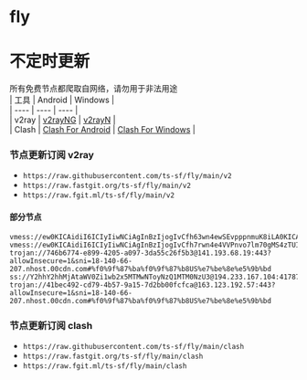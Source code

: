 # fly
# 不定时更新
所有免费节点都爬取自网络，请勿用于非法用途  
|  工具  | Android  | Windows  |  
|  ----  | ----   | ----  |  
| v2ray  | [v2rayNG](https://github.com/2dust/v2rayNG/releases) | [v2rayN](https://github.com/2dust/v2rayN/releases) |  
| Clash  | [Clash For Android](https://github.com/Kr328/ClashForAndroid/releases) | [Clash For Windows](https://github.com/Fndroid/clash_for_windows_pkg/releases) | 
  
### 节点更新订阅  v2ray
- `https://raw.githubusercontent.com/ts-sf/fly/main/v2`  
- `https://raw.fastgit.org/ts-sf/fly/main/v2`  
- `https://raw.fgit.ml/ts-sf/fly/main/v2`  
#### 部分节点  
``` 
vmess://ew0KICAidiI6ICIyIiwNCiAgInBzIjogIvCfh63wn4ewSEvpppnmuK8iLA0KICAiYWRkIjogInNkdHRremEuNzY4OTgxMDIueHl6IiwNCiAgInBvcnQiOiAiMjA4MiIsDQogICJpZCI6ICI0ODk2NTU5Yy1jOTRlLTM0MmEtYjIwOC02MTA3ZWMyOTI2NTIiLA0KICAiYWlkIjogIjAiLA0KICAic2N5IjogImF1dG8iLA0KICAibmV0IjogIndzIiwNCiAgInR5cGUiOiAibm9uZSIsDQogICJob3N0IjogInNkdHRrei43Njg5ODEwMi54eXoiLA0KICAicGF0aCI6ICIvZnVuc2RmcmgiLA0KICAidGxzIjogIiIsDQogICJzbmkiOiAiIg0KfQ==
vmess://ew0KICAidiI6ICIyIiwNCiAgInBzIjogIvCfh7rwn4e4VVPnvo7lm70gMS4zTUIiLA0KICAiYWRkIjogIjEzNy4xNzUuMS4xMyIsDQogICJwb3J0IjogIjUzNDAzIiwNCiAgImlkIjogIjQxODA0OGFmLWEyOTMtNGI5OS05YjBjLTk4Y2EzNTgwZGQyNCIsDQogICJhaWQiOiAiNjQiLA0KICAic2N5IjogImF1dG8iLA0KICAibmV0IjogInRjcCIsDQogICJ0eXBlIjogIm5vbmUiLA0KICAiaG9zdCI6ICJkZTE4LmlydGVoLmZ1biIsDQogICJwYXRoIjogIi82clhxZWNMbWNocldrWDdjeTFpbExqTUJMVUMiLA0KICAidGxzIjogIiIsDQogICJzbmkiOiAiIg0KfQ==
trojan://746b6774-e899-4205-a097-3da55c26f5b3@141.193.68.19:443?allowInsecure=1&sni=18-140-66-207.nhost.00cdn.com#%f0%9f%87%ba%f0%9f%87%b8US%e7%be%8e%e5%9b%bd
ss://Y2hhY2hhMjAtaWV0Zi1wb2x5MTMwNToyNzQ1MTM0NzU3@194.233.167.104:41787#%f0%9f%87%a9%f0%9f%87%aaDE%e5%be%b7%e5%9b%bd%2074.9MB
trojan://41bec492-cd79-4b57-9a15-7d2bb00fcfca@163.123.192.57:443?allowInsecure=1&sni=18-140-66-207.nhost.00cdn.com#%f0%9f%87%ba%f0%9f%87%b8US%e7%be%8e%e5%9b%bd
```
### 节点更新订阅  clash
- `https://raw.githubusercontent.com/ts-sf/fly/main/clash`  
- `https://raw.fastgit.org/ts-sf/fly/main/clash`  
- `https://raw.fgit.ml/ts-sf/fly/main/clash`  
